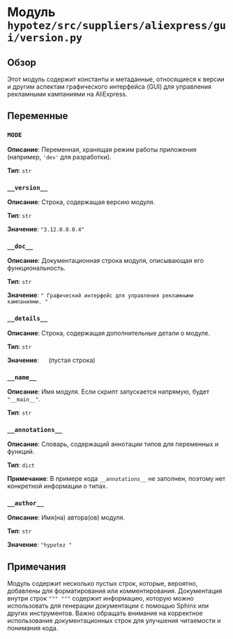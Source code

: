 # Модуль `hypotez/src/suppliers/aliexpress/gui/version.py`

## Обзор

Этот модуль содержит константы и метаданные, относящиеся к версии и другим аспектам графического интерфейса (GUI) для управления рекламными кампаниями на AliExpress.

## Переменные

### `MODE`

**Описание**:  Переменная, хранящая режим работы приложения (например, `'dev'` для разработки).

**Тип**: `str`


### `__version__`

**Описание**:  Строка, содержащая версию модуля.

**Тип**: `str`

**Значение**: `"3.12.0.0.0.4"`

### `__doc__`

**Описание**:  Документационная строка модуля, описывающая его функциональность.

**Тип**: `str`

**Значение**: `" Графический интерфейс для управления рекламными кампаниями. "`


### `__details__`

**Описание**:  Строка, содержащая дополнительные детали о модуле.


**Тип**: `str`

**Значение**: `  ` (пустая строка)


### `__name__`

**Описание**:  Имя модуля. Если скрипт запускается напрямую, будет `"__main__"`.

**Тип**: `str`


### `__annotations__`

**Описание**:  Словарь, содержащий аннотации типов для переменных и функций.

**Тип**: `dict`

**Примечание**: В примере кода `__annotations__` не заполнен, поэтому нет конкретной информации о типах.


### `__author__`

**Описание**:  Имя(на) автора(ов) модуля.

**Тип**: `str`

**Значение**: `"hypotez "`

## Примечания

Модуль содержит несколько пустых строк, которые, вероятно, добавлены для форматирования или комментирования.  Документация внутри строк `""" """` содержит информацию, которую можно использовать для генерации документации с помощью Sphinx или других инструментов.  Важно обращать внимание на корректное использование документационных строк для улучшения читаемости и понимания кода.